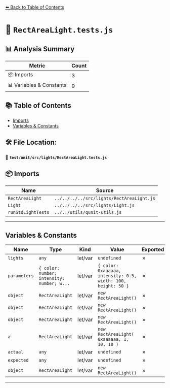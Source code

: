 [⬅️ Back to Table of Contents](../../../../index.md)

# 📄 `RectAreaLight.tests.js`

## 📊 Analysis Summary

| Metric | Count |
|--------|-------|
| 📦 Imports | 3 |
| 📊 Variables & Constants | 9 |

## 📚 Table of Contents

- [Imports](#imports)
- [Variables & Constants](#variables-constants)

## 🛠️ File Location:
📂 **`test/unit/src/lights/RectAreaLight.tests.js`**

## 📦 Imports

| Name | Source |
|------|--------|
| `RectAreaLight` | `../../../../src/lights/RectAreaLight.js` |
| `Light` | `../../../../src/lights/Light.js` |
| `runStdLightTests` | `../../utils/qunit-utils.js` |


---

## Variables & Constants

| Name | Type | Kind | Value | Exported |
|------|------|------|-------|----------|
| `lights` | `any` | let/var | `undefined` | ✗ |
| `parameters` | `{ color: number; intensity: number; w...` | let/var | `{ color: 0xaaaaaa, intensity: 0.5, width: 100, height: 50 }` | ✗ |
| `object` | `RectAreaLight` | let/var | `new RectAreaLight()` | ✗ |
| `object` | `RectAreaLight` | let/var | `new RectAreaLight()` | ✗ |
| `object` | `RectAreaLight` | let/var | `new RectAreaLight()` | ✗ |
| `a` | `RectAreaLight` | let/var | `new RectAreaLight( 0xaaaaaa, 1, 10, 10 )` | ✗ |
| `actual` | `any` | let/var | `undefined` | ✗ |
| `expected` | `any` | let/var | `undefined` | ✗ |
| `object` | `RectAreaLight` | let/var | `new RectAreaLight()` | ✗ |


---
